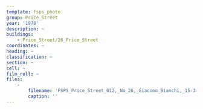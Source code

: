 ```yaml
---
template: fsps_photo
group: Price_Street
year: '1978'
description: ~
buildings:
    - Price_Street/26_Price_Street
coordinates: ~
heading: ~
classification: ~
section: ~
cell: ~
film_roll: ~
files:
    -
        filename: 'FSPS_Price_Street_012,_No_26,_Giacomo_Bianchi,_15-3-C,_1978.png'
        caption: ''
---
```

